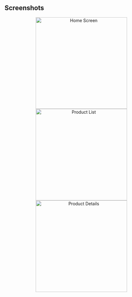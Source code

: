 ## Screenshots

<div align="center">
    <img src="images/screen1.jpg" alt="Home Screen" width="300" />
    <img src="images/screen2.jpg" alt="Product List" width="300" />
    <img src="images/screen3.jpg" alt="Product Details" width="300" />
</div>
